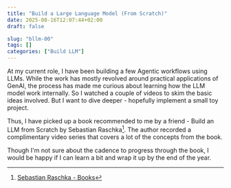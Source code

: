 ```yaml
---
title: "Build a Large Language Model (From Scratch)"
date: 2025-08-16T12:07:44+02:00
draft: false

slug: "bllm-00"
tags: []
categories: ["Build LLM"]
---
```


At my current role, I have been building a few Agentic workflows using LLMs.
While the work has mostly revolved around practical applications of GenAI, the process has made me curious about learning how the LLM model work internally. So I watched a couple of videos to skim the basic ideas involved.
But I want to dive deeper - hopefully implement a small toy project.

Thus, I have picked up a book recommended to me by a friend - Build an LLM from Scratch by Sebastian Raschka[^1].
The author recorded a complimentary video series that covers a lot of the concepts from the book.

Though I'm not sure about the cadence to progress through the book, I would be happy if I can learn a bit and wrap it up by the end of the year.

[^1]: [Sebastian Raschka - Books](https://sebastianraschka.com/books/)
